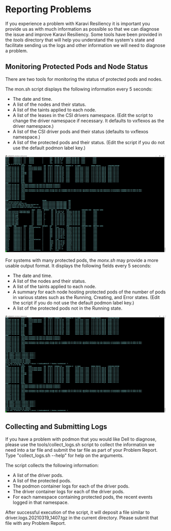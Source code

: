 <!--
Copyright (c) 2021 Dell Inc., or its subsidiaries. All Rights Reserved.

Licensed under the Apache License, Version 2.0 (the "License");
you may not use this file except in compliance with the License.
You may obtain a copy of the License at

    http://www.apache.org/licenses/LICENSE-2.0
-->

# Reporting Problems

If you experience a problem with Karavi Resiliency it is important you provide us as with much information as possible so that we can diagnose the issue and improve Karavi Resiliency. Some tools have been provided in the _tools_ directory that will help you understand the system's state and facilitate sending us the logs and other information we will need to diagnose a problem.

## Monitoring Protected Pods and Node Status

There are two tools for monitoring the status of protected pods and nodes.

The mon.sh script displays the following information every 5 seconds:

* The date and time.
* A list of the nodes and their status.
* A list of the taints applied to each node.
* A list of the leases in the CSI drivers namespace. (Edit the script to change the driver namespace if necessary. It defaults to vxflexos as the driver namespace.)
* A list of the CSI driver pods and their status (defaults to vxflexos namespace.) 
* A list of the protected pods and their status. (Edit the script if you do not use the default podmon label key.)

![Output from mon.sh](mon.jpg)

For systems with many protected pods, the _monx.sh_ may provide a more usable output format. It displays the following fields every 5 seconds:

* The date and time.
* A list of the nodes and their status.
* A list of the taints applied to each node.
* A summary for each node hosting protected pods of the number of pods in various states such as the Running, Creating, and Error states. (Edit the script if you do not use the default podmon label key.)
* A list of the protected pods not in the Running state.

![Output from monx.sh](monx.jpg)

## Collecting and Submitting Logs

If you have a problem with podmon that you would like Dell to diagnose, please use the tools/collect_logs.sh script to collect the information we need into a tar file and submit the tar file as part of your Problem Report. Type "collect_logs.sh --help" for help on the arguments.

The script collects the following information:
* A list of the driver pods.
* A list of the protected pods.
* The podmon container logs for each of the driver pods.
* The driver container logs for each of the driver pods.
* For each namespace containing protected pods, the recent events logged in that namespace.

After successful execution of the script, it will deposit a file similar to driver.logs.20210319_1407.tgz in the current directory. Please submit that file with any Problem Report.